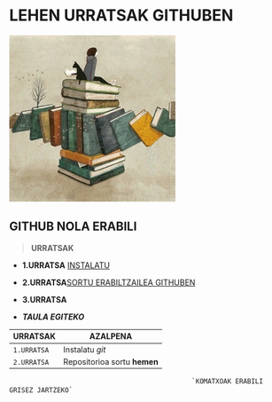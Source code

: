 # LEHEN URRATSAK GITHUBEN

![image](https://github.com/leirerodriguez/GITHUB/blob/main/ARGAZKIA_PORTADA.jpg)

## GITHUB NOLA ERABILI

> **URRATSAK**

* **1.URRATSA** [INSTALATU](https://github.com/leirerodriguez/GITHUB/blob/main/REPOSITORIOA%20SORTZEKO.txt)
* **2.URRATSA**[SORTU ERABILTZAILEA GITHUBEN](https://github.com/)
* **3.URRATSA**

* ***TAULA EGITEKO***

| URRATSAK | AZALPENA |
| --- | --- |
| `1.URRATSA` | Instalatu *git* |
| `2.URRATSA` | Repositorioa sortu **hemen**|

                                                  `KOMATXOAK ERABILI GRISEZ JARTZEKO`
